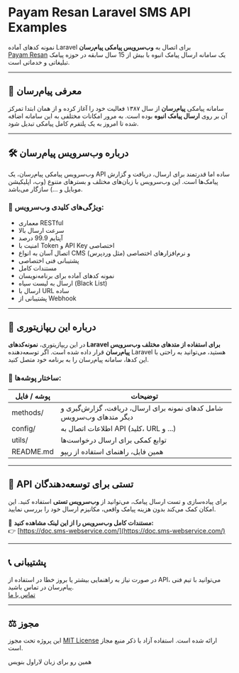 #  Payam Resan Laravel SMS API Examples

نمونه کدهای آماده Laravel برای اتصال به **وب‌سرویس پیامکی پیام‌رسان**  
[Payam Resan](https://payam-resan.com) یک سامانه ارسال پیامک انبوه با بیش از 15 سال سابقه در حوزه پیامک تبلیغاتی و خدماتی است.

---

## 📌 معرفی پیام‌رسان

سامانه پیامکی **پیام‌رسان** از سال ۱۳۸۷ فعالیت خود را آغاز کرده و از همان ابتدا تمرکز آن بر روی **ارسال پیامک انبوه** بوده است. به مرور امکانات مختلفی به این سامانه اضافه شده تا امروز به یک پلتفرم کامل پیامکی تبدیل شود.

---

## 🛠️ درباره وب‌سرویس پیام‌رسان

وب‌سرویس پیامکی پیام‌رسان، یک API ساده اما قدرتمند برای ارسال، دریافت و گزارش پیامک‌ها است. این وب‌سرویس با زبان‌های مختلف و بسترهای متنوع (وب، اپلیکیشن موبایل و ...) سازگار می‌باشد.

### 🔹 ویژگی‌های کلیدی وب‌سرویس:
- معماری RESTful
- سرعت ارسال بالا
- آپتایم 99.9 درصد
- امنیت با Token و API Key اختصاصی
- اتصال آسان به انواع CMS (مثل وردپرس) و نرم‌افزارهای اختصاصی
- پشتیبانی فنی اختصاصی
- مستندات کامل
- نمونه کدهای آماده برای برنامه‌نویسان
- ارسال به لیست سیاه (Black List)
- ارسال با URL ساده
- پشتیبانی از Webhook

---

## 📂 درباره این ریپازیتوری

در این ریپازیتوری، **نمونه‌کدهای Laravel برای استفاده از متدهای مختلف وب‌سرویس پیام‌رسان** قرار داده شده است. اگر توسعه‌دهنده Laravel هستید، می‌توانید به راحتی با این کدها، سامانه پیام‌رسان را به برنامه خود متصل کنید.

### 📁 ساختار پوشه‌ها:
| پوشه / فایل | توضیحات |
|-------------|----------|
| methods/ | شامل کدهای نمونه برای ارسال، دریافت، گزارش‌گیری و دیگر متدهای وب‌سرویس |
| config/   | اطلاعات اتصال به API (کلید، URL و ...) |
| utils/    | توابع کمکی برای ارسال درخواست‌ها |
| README.md | همین فایل، راهنمای استفاده از ریپو |

---

## 🧪 API تستی برای توسعه‌دهندگان

برای پیاده‌سازی و تست ارسال پیامک، می‌توانید از **وب‌سرویس تستی** استفاده کنید. این امکان کمک می‌کند بدون هزینه پیامک واقعی، مکانیزم ارسال خود را بررسی نمایید.

📄 **مستندات کامل وب‌سرویس را از این لینک مشاهده کنید:**  
👉 [https://doc.sms-webservice.com/](https://doc.sms-webservice.com/)

---

## 📞 پشتیبانی

در صورت نیاز به راهنمایی بیشتر یا بروز خطا در استفاده از API، می‌توانید با تیم فنی پیام‌رسان در تماس باشید.  
[تماس با ما](https://payam-resan.com)

---

## ⚖️ مجوز

این پروژه تحت مجوز [MIT License](LICENSE) ارائه شده است. استفاده آزاد با ذکر منبع مجاز است.


همین رو برای زبان لاراول بنویس
